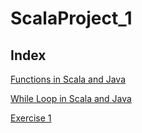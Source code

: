 # ScalaProject_1

## Index

[Functions in Scala and Java](https://github.com/arun786/ScalaProject_1/blob/master/Documentation/Function.md)

[While Loop in Scala and Java](https://github.com/arun786/ScalaProject_1/blob/master/Documentation/Loop.md)

[Exercise 1](https://github.com/arun786/ScalaProject_1/blob/master/Documentation/Exercise1.md)